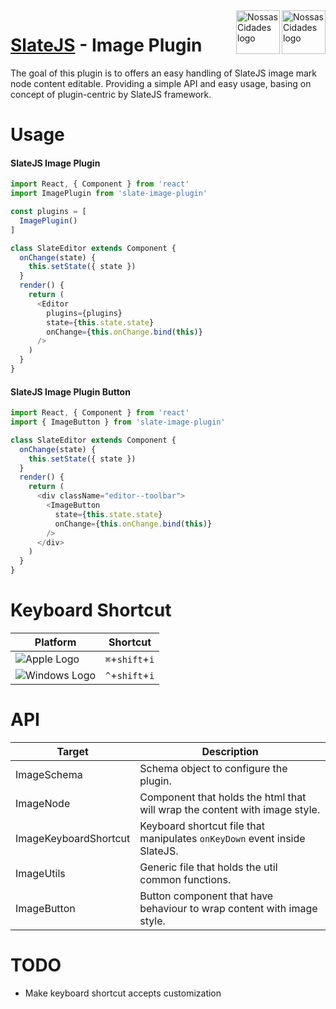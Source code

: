 <img src="https://www.psdmockups.com/wp-content/uploads/2016/07/slatejs-520x292.jpg" alt="Nossas Cidades logo" title="Nossas Cidades" align="right" height="70"/>
<img src="https://avatars2.githubusercontent.com/u/1479357?v=3&s=250" alt="Nossas Cidades logo" title="Nossas Cidades" align="right" height="70"/>

# [SlateJS](https://github.com/ianstormtaylor/slate) - Image Plugin
The goal of this plugin is to offers an easy handling of SlateJS image mark node content editable. Providing a simple API and easy usage, basing on concept of plugin-centric by SlateJS framework.

# Usage

#### SlateJS Image Plugin
```js
import React, { Component } from 'react'
import ImagePlugin from 'slate-image-plugin'

const plugins = [
  ImagePlugin()
]

class SlateEditor extends Component {
  onChange(state) {
    this.setState({ state })
  }
  render() {
    return (
      <Editor
        plugins={plugins}
        state={this.state.state}
        onChange={this.onChange.bind(this)}
      />
    )
  }
}
```

#### SlateJS Image Plugin Button
```js
import React, { Component } from 'react'
import { ImageButton } from 'slate-image-plugin'

class SlateEditor extends Component {
  onChange(state) {
    this.setState({ state })
  }
  render() {
    return (
      <div className="editor--toolbar">
        <ImageButton
          state={this.state.state}
          onChange={this.onChange.bind(this)}
        />
      </div>
    )
  }
}
```

# Keyboard Shortcut

| Platform                 | Shortcut         |
|--------------------------|------------------|
| ![Apple Logo][apple]     | `⌘`+`shift`+`i`  |
| ![Windows Logo][windows] | `^`+`shift`+`i`  |

# API

| Target                | Description                                                                |
|-----------------------|----------------------------------------------------------------------------|
| ImageSchema           | Schema object to configure the plugin.                                     |
| ImageNode             | Component that holds the html that will wrap the content with image style. |
| ImageKeyboardShortcut | Keyboard shortcut file that manipulates `onKeyDown` event inside SlateJS.  |
| ImageUtils            | Generic file that holds the util common functions.                         |
| ImageButton           | Button component that have behaviour to wrap content with image style.     |

# TODO

- Make keyboard shortcut accepts customization

[apple]: https://cdn2.iconfinder.com/data/icons/designer-skills/128/apple-ios-system-platform-os-mac-linux-48.png
[windows]: https://cdn2.iconfinder.com/data/icons/designer-skills/128/windows-48.png
